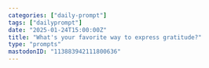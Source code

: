 ```yaml
---
categories: ["daily-prompt"]
tags: ["dailyprompt"]
date: "2025-01-24T15:00:00Z"
title: "What's your favorite way to express gratitude?"
type: "prompts"
mastodonID: "113883942111800636"
---
```

